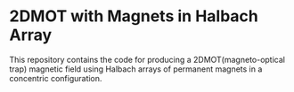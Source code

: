 # 2DMOT with Magnets in Halbach Array

This repository contains the code for producing a 2DMOT(magneto-optical trap) magnetic field using Halbach arrays of permanent magnets in a concentric configuration.

